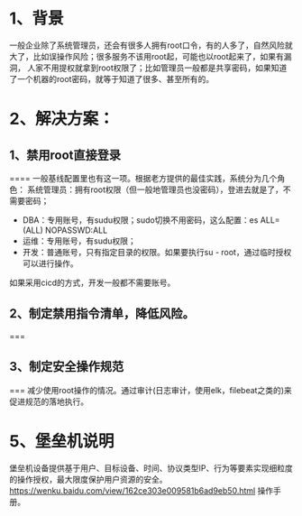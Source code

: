 1、背景
===
一般企业除了系统管理员，还会有很多人拥有root口令，有的人多了，自然风险就大了，比如误操作风险；很多服务不该用root起，可能也以root起来了，如果有漏洞，
人家不用提权就拿到root权限了；比如管理员一般都是共享密码，如果知道了一个机器的root密码，就等于知道了很多、甚至所有的。

# 2、解决方案：
## 1、禁用root直接登录
====
一般基线配置里也有这一项。根据老方提供的最佳实践，系统分为几个角色：
系统管理员：拥有root权限（但一般地管理员也没密码），登进去就是了，不需要密码；

* DBA：专用账号，有sudu权限；sudo切换不用密码，这么配置：es      ALL=(ALL)       NOPASSWD:ALL
* 运维：专用账号，有sudu权限；
* 开发：普通账号，只有指定目录的权限。如果要执行su - root，通过临时授权可以进行操作。

如果采用cicd的方式，开发一般都不需要账号。

## 2、制定禁用指令清单，降低风险。
===
## 3、制定安全操作规范
===
减少使用root操作的情况。通过审计(日志审计，使用elk，filebeat之类的)来促进规范的落地执行。

5、堡垒机说明
====
堡垒机设备提供基于用户、目标设备、时间、协议类型IP、行为等要素实现细粒度的操作授权，最大限度保护用户资源的安全。
https://wenku.baidu.com/view/162ce303e009581b6ad9eb50.html   操作手册。

